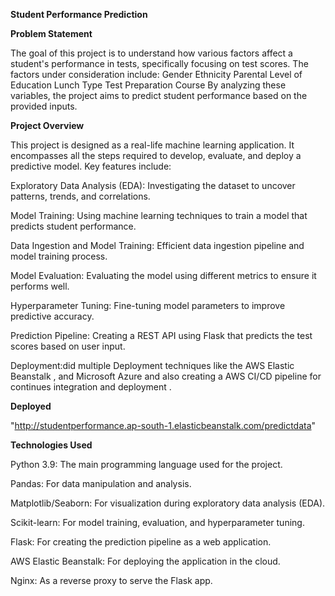 **Student Performance Prediction** 


**Problem Statement**

The goal of this project is to understand how various factors affect a student's performance in tests, specifically focusing on test scores. The factors under consideration include:
Gender
Ethnicity
Parental Level of Education
Lunch Type
Test Preparation Course
By analyzing these variables, the project aims to predict student performance based on the provided inputs.


**Project Overview**

This project is designed as a real-life machine learning application. It encompasses all the steps required to develop, evaluate, and deploy a predictive model. Key features include:

Exploratory Data Analysis (EDA): Investigating the dataset to uncover patterns, trends, and correlations.

Model Training: Using machine learning techniques to train a model that predicts student performance.

Data Ingestion and Model Training: Efficient data ingestion pipeline and model training process.

Model Evaluation: Evaluating the model using different metrics to ensure it performs well.

Hyperparameter Tuning: Fine-tuning model parameters to improve predictive accuracy.

Prediction Pipeline: Creating a REST API using Flask that predicts the test scores based on user input.

Deployment:did multiple Deployment techniques like the  AWS Elastic Beanstalk , and Microsoft Azure and also creating a AWS CI/CD pipeline for continues integration and deployment
.

**Deployed**

"http://studentperformance.ap-south-1.elasticbeanstalk.com/predictdata" 



**Technologies Used**

Python 3.9: The main programming language used for the project.

Pandas: For data manipulation and analysis.

Matplotlib/Seaborn: For visualization during exploratory data analysis (EDA).

Scikit-learn: For model training, evaluation, and hyperparameter tuning.

Flask: For creating the prediction pipeline as a web application.

AWS Elastic Beanstalk: For deploying the application in the cloud.

Nginx: As a reverse proxy to serve the Flask app.

